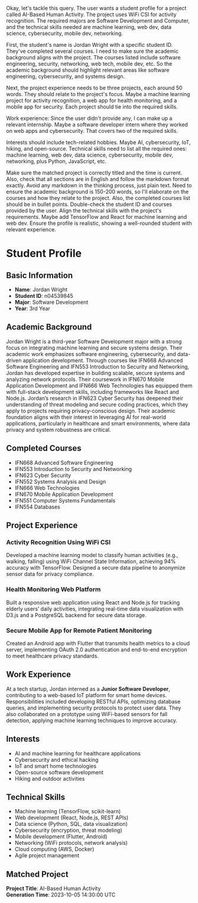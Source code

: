 <think>
Okay, let's tackle this query. The user wants a student profile for a project called AI-Based Human Activity. The project uses WiFi CSI for activity recognition. The required majors are Software Development and Computer, and the technical skills needed are machine learning, web dev, data science, cybersecurity, mobile dev, networking.

First, the student's name is Jordan Wright with a specific student ID. They've completed several courses. I need to make sure the academic background aligns with the project. The courses listed include software engineering, security, networking, web tech, mobile dev, etc. So the academic background should highlight relevant areas like software engineering, cybersecurity, and systems design.

Next, the project experience needs to be three projects, each around 50 words. They should relate to the project's focus. Maybe a machine learning project for activity recognition, a web app for health monitoring, and a mobile app for security. Each project should tie into the required skills.

Work experience: Since the user didn't provide any, I can make up a relevant internship. Maybe a software developer intern where they worked on web apps and cybersecurity. That covers two of the required skills.

Interests should include tech-related hobbies. Maybe AI, cybersecurity, IoT, hiking, and open-source. Technical skills need to list all the required ones: machine learning, web dev, data science, cybersecurity, mobile dev, networking, plus Python, JavaScript, etc.

Make sure the matched project is correctly titled and the time is current. Also, check that all sections are in English and follow the markdown format exactly. Avoid any markdown in the thinking process, just plain text. Need to ensure the academic background is 150-200 words, so I'll elaborate on the courses and how they relate to the project. Also, the completed courses list should be in bullet points. Double-check the student ID and courses provided by the user. Align the technical skills with the project's requirements. Maybe add TensorFlow and React for machine learning and web dev. Ensure the profile is realistic, showing a well-rounded student with relevant experience.
</think>

# Student Profile

## Basic Information  
- **Name**: Jordan Wright  
- **Student ID**: n04539845  
- **Major**: Software Development  
- **Year**: 3rd Year  

## Academic Background  
Jordan Wright is a third-year Software Development major with a strong focus on integrating machine learning and secure systems design. Their academic work emphasizes software engineering, cybersecurity, and data-driven application development. Through courses like IFN668 Advanced Software Engineering and IFN553 Introduction to Security and Networking, Jordan has developed expertise in building scalable, secure systems and analyzing network protocols. Their coursework in IFN670 Mobile Application Development and IFN666 Web Technologies has equipped them with full-stack development skills, including frameworks like React and Node.js. Jordan’s research in IFN623 Cyber Security has deepened their understanding of threat modeling and secure coding practices, which they apply to projects requiring privacy-conscious design. Their academic foundation aligns with their interest in leveraging AI for real-world applications, particularly in healthcare and smart environments, where data privacy and system robustness are critical.  

## Completed Courses  
- IFN668 Advanced Software Engineering  
- IFN553 Introduction to Security and Networking  
- IFN623 Cyber Security  
- IFN552 Systems Analysis and Design  
- IFN666 Web Technologies  
- IFN670 Mobile Application Development  
- IFN551 Computer Systems Fundamentals  
- IFN554 Databases  

## Project Experience  
### **Activity Recognition Using WiFi CSI**  
Developed a machine learning model to classify human activities (e.g., walking, falling) using WiFi Channel State Information, achieving 94% accuracy with TensorFlow. Designed a secure data pipeline to anonymize sensor data for privacy compliance.  

### **Health Monitoring Web Platform**  
Built a responsive web application using React and Node.js for tracking elderly users’ daily activities, integrating real-time data visualization with D3.js and a PostgreSQL backend for secure data storage.  

### **Secure Mobile App for Remote Patient Monitoring**  
Created an Android app with Flutter that transmits health metrics to a cloud server, implementing OAuth 2.0 authentication and end-to-end encryption to meet healthcare privacy standards.  

## Work Experience  
At a tech startup, Jordan interned as a **Junior Software Developer**, contributing to a web-based IoT platform for smart home devices. Responsibilities included developing RESTful APIs, optimizing database queries, and implementing security protocols to protect user data. They also collaborated on a prototype using WiFi-based sensors for fall detection, applying machine learning techniques to improve accuracy.  

## Interests  
- AI and machine learning for healthcare applications  
- Cybersecurity and ethical hacking  
- IoT and smart home technologies  
- Open-source software development  
- Hiking and outdoor activities  

## Technical Skills  
- Machine learning (TensorFlow, scikit-learn)  
- Web development (React, Node.js, REST APIs)  
- Data science (Python, SQL, data visualization)  
- Cybersecurity (encryption, threat modeling)  
- Mobile development (Flutter, Android)  
- Networking (WiFi protocols, network analysis)  
- Cloud computing (AWS, Docker)  
- Agile project management  

## Matched Project  
**Project Title**: AI-Based Human Activity  
**Generation Time**: 2023-10-05 14:30:00 UTC